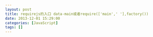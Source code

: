 ```yaml
---
layout: post
title: requirejs的入口 data-main或者require(['main',' '],factory())
date: 2013-12-01 15:29:00
categories: [JavaScript]
tags: []
---
```

   